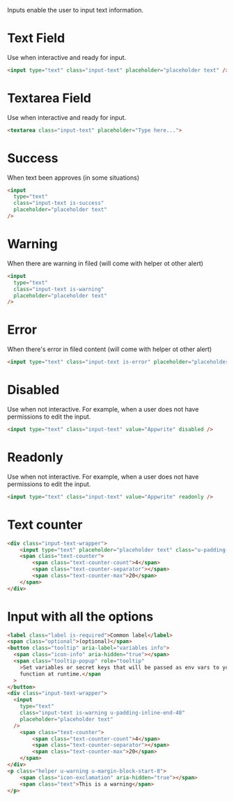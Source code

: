 Inputs enable the user to input text information.

# Text Field

Use when interactive and ready for input.

```html
<input type="text" class="input-text" placeholder="placeholder text" />
```

# Textarea Field

Use when interactive and ready for input.

```html
<textarea class="input-text" placeholder="Type here...">
```

# Success

When text been approves (in some situations)

```html
<input
  type="text"
  class="input-text is-success"
  placeholder="placeholder text"
/>
```

# Warning

When there are warning in filed (will come with helper ot other alert)

```html
<input
  type="text"
  class="input-text is-warning"
  placeholder="placeholder text"
/>
```

# Error

When there's error in filed content (will come with helper ot other alert)

```html
<input type="text" class="input-text is-error" placeholder="placeholder text" />
```

# Disabled

Use when not interactive. For example, when a user does not have permissions to edit the input.

```html
<input type="text" class="input-text" value="Appwrite" disabled />
```

# Readonly

Use when not interactive. For example, when a user does not have permissions to edit the input.

```html
<input type="text" class="input-text" value="Appwrite" readonly />
```

# Text counter

```html
<div class="input-text-wrapper">
    <input type="text" placeholder="placeholder text" class="u-padding-inline-end-48">
    <span class="text-counter">
        <span class="text-counter-count">4</span>
        <span class="text-counter-separator"></span>
        <span class="text-counter-max">20</span>
    </span>
</div>

```

# Input with all the options

```html
<label class="label is-required">Common label</label>
<span class="optional">(optional)</span>
<button class="tooltip" aria-label="variables info">
  <span class="icon-info" aria-hidden="true"></span>
  <span class="tooltip-popup" role="tooltip"
    >Set variables or secret keys that will be passed as env vars to your
    function at runtime.</span
  >
</button>
<div class="input-text-wrapper">
  <input
    type="text"
    class="input-text is-warning u-padding-inline-end-48"
    placeholder="placeholder text"
  />
    <span class="text-counter">
        <span class="text-counter-count">4</span>
        <span class="text-counter-separator"></span>
        <span class="text-counter-max">20</span>
    </span>
</div>
<p class="helper u-warning u-margin-block-start-8">
    <span class="icon-exclamation" aria-hidden="true"></span>
    <span class="text">This is a warning</span>
</p>
```

